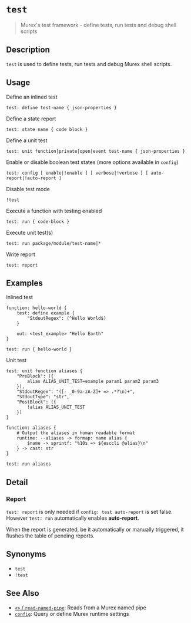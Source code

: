 # `test`

> Murex's test framework - define tests, run tests and debug shell scripts

## Description

`test` is used to define tests, run tests and debug Murex shell scripts.

## Usage

Define an inlined test

```
test: define test-name { json-properties }
```

Define a state report

```
test: state name { code block }
```

Define a unit test

```
test: unit function|private|open|event test-name { json-properties }
```

Enable or disable boolean test states (more options available in `config`)

```
test: config [ enable|!enable ] [ verbose|!verbose ] [ auto-report|!auto-report ]
```

Disable test mode

```
!test
```

Execute a function with testing enabled

```
test: run { code-block }
```

Execute unit test(s)

```
test: run package/module/test-name|*
```

Write report

```
test: report
```

## Examples

Inlined test

```
function: hello-world {
    test: define example {
        "StdoutRegex": (^Hello World$)
    }

    out: <test_example> "Hello Earth"
}

test: run { hello-world }
```

Unit test

```
test: unit function aliases {
    "PreBlock": ({
        alias ALIAS_UNIT_TEST=example param1 param2 param3
    }),
    "StdoutRegex": "([- _0-9a-zA-Z]+ => .*?\n)+",
    "StdoutType": "str",
    "PostBlock": ({
        !alias ALIAS_UNIT_TEST
    })
}

function: aliases {
    # Output the aliases in human readable format
    runtime: --aliases -> formap: name alias {
        $name -> sprintf: "%10s => ${esccli @alias}\n"
    } -> cast: str
}

test: run aliases
```

## Detail

### Report

`test: report` is only needed if `config: test auto-report` is set false.
However `test: run` automatically enables **auto-report**.

When the report is generated, be it automatically or manually triggered, it
flushes the table of pending reports.

## Synonyms

- `test`
- `!test`

## See Also

- [`<>` / `read-named-pipe`](./namedpipe.md):
  Reads from a Murex named pipe
- [`config`](./config.md):
  Query or define Murex runtime settings
